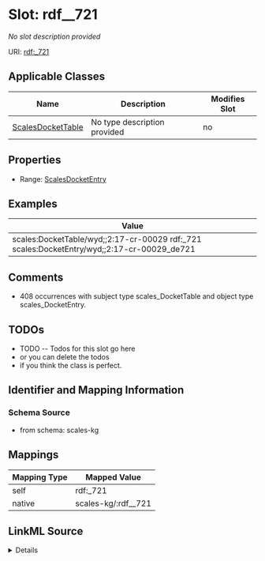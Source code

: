 

# Slot: rdf__721


_No slot description provided_





URI: [rdf:_721](http://www.w3.org/1999/02/22-rdf-syntax-ns#_721)



<!-- no inheritance hierarchy -->





## Applicable Classes

| Name | Description | Modifies Slot |
| --- | --- | --- |
| [ScalesDocketTable](../classes/ScalesDocketTable.md) | No type description provided |  no  |







## Properties

* Range: [ScalesDocketEntry](../classes/ScalesDocketEntry.md)






## Examples

| Value |
| --- |
| scales:DocketTable/wyd;;2:17-cr-00029 rdf:_721 scales:DocketEntry/wyd;;2:17-cr-00029_de721 |

## Comments

* 408 occurrences with subject type scales_DocketTable and object type scales_DocketEntry.

## TODOs

* TODO -- Todos for this slot go here
* or you can delete the todos
* if you think the class is perfect.

## Identifier and Mapping Information







### Schema Source


* from schema: scales-kg




## Mappings

| Mapping Type | Mapped Value |
| ---  | ---  |
| self | rdf:_721 |
| native | scales-kg/:rdf__721 |




## LinkML Source

<details>
```yaml
name: rdf__721
description: No slot description provided
todos:
- TODO -- Todos for this slot go here
- or you can delete the todos
- if you think the class is perfect.
comments:
- 408 occurrences with subject type scales_DocketTable and object type scales_DocketEntry.
examples:
- value: scales:DocketTable/wyd;;2:17-cr-00029 rdf:_721 scales:DocketEntry/wyd;;2:17-cr-00029_de721
from_schema: scales-kg
rank: 1000
slot_uri: rdf:_721
alias: rdf__721
domain_of:
- scales_DocketTable
range: scales_DocketEntry

```
</details>